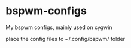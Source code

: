 # bspwm-configs
My bspwm configs, mainly used on cygwin

place the config files to ~/.config/bspwm/ folder
